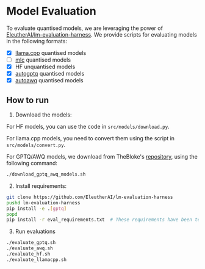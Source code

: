 # Model Evaluation

To evaluate quantised models, we are leveraging the power of [EleutherAI/lm-evaluation-harness](https://github.com/EleutherAI/lm-evaluation-harness).
We provide scripts for evaluating models in the following formats:
* [x] [llama.cpp](https://github.com/ggerganov/llama.cpp) quantised models
* [ ] [mlc](https://github.com/mlc-ai/mlc-llm) quantised models
* [x] HF unquantised models
* [x] [autogptq](https://github.com/PanQiWei/AutoGPTQ) quantised models
* [x] [autoawq](https://github.com/casper-hansen/AutoAWQ) quantised models

## How to run

1. Download the models:

For HF models, you can use the code in `src/models/download.py`.

For llama.cpp models, you need to convert them using the script in `src/models/convert.py`.

For GPTQ/AWQ models, we download from TheBloke's [repository](https://huggingface.co/TheBloke), using the following command:

```bash
./download_gptq_awq_models.sh
```

2. Install requirements:

```bash
git clone https://github.com/EleutherAI/lm-evaluation-harness
pushd lm-evaluation-harness
pip install -e .[gptq]
popd
pip install -r eval_requirements.txt  # These requirements have been tested against python 3.9
```

3. Run evaluations

```bash
./evaluate_gptq.sh
./evaluate_awq.sh
./evaluate_hf.sh
./evaluate_llamacpp.sh
```